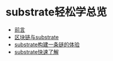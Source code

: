 # substrate轻松学总览
* [前言](1前言.md)
* [区块链与substrate](2区块链与substrate.md)
* [substrate构建一条链的体验](3substrate构建一条链的体验.md)
* [substrate快速了解](4substrate快速了解.md)
